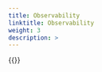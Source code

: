 ```yaml
---
title: Observability
linktitle: Observability
weight: 3
description: >
--- 
```

{{<include  file="content/v1/getting-started/upgrade/helm/module/observability.md" Var="powerstore" hideIds="2" >}}
